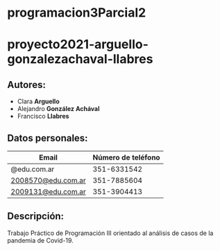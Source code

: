 # programacion3Parcial2
# proyecto2021-arguello-gonzalezachaval-llabres

## Autores: 
* Clara **Arguello**
* Alejandro **González Achával**
* Francisco **Llabres**

## Datos personales:
|  Email  | Número de teléfono |
|---------|--------------------|
| @edu.com.ar | 351-6331542 |
| 2008570@edu.com.ar | 351-7885604 |
| 2009131@edu.com.ar | 351-3904413 |

## Descripción:  
Trabajo Práctico de Programación III orientado al análisis de casos de la pandemia de Covid-19.
